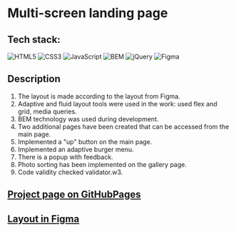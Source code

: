 # Multi-screen landing page

## Tech stack:

![HTML5](https://img.shields.io/badge/-HTML5-e34f26?logo=html5&logoColor=white)
![CSS3](https://img.shields.io/badge/-CSS3-1572b6?logo=css3&logoColor=white)
![JavaScript](https://img.shields.io/badge/-JavaScript-f7df1e?logo=javaScript&logoColor=black)
![BEM](https://img.shields.io/badge/-BEM-yellowgreen)
![jQuery](https://img.shields.io/badge/jQuery-0769AD?style=for-the-badge&logo=jquery&logoColor=white)
![Figma](https://img.shields.io/badge/Figma-F24E1E?style=for-the-badge&logo=figma&logoColor=white)

## Description

1. The layout is made according to the layout from Figma.
2. Adaptive and fluid layout tools were used in the work: used flex and grid, media queries.
3. BEM technology was used during development.
4. Two additional pages have been created that can be accessed from the main page.
5. Implemented a "up" button on the main page.
6. Implemented an adaptive burger menu.
7. There is a popup with feedback.
8. Photo sorting has been implemented on the gallery page.
9. Code validity checked validator.w3.


## [Project page on GitHubPages](https://ekaterinatet.github.io/photo-website/)

## [Layout in Figma](https://www.figma.com/file/KCCKHt0Vr5F4dGb0gmnwhb/Aperture-%2B?type=design&node-id=0-1&t=kTBXK9DDKdQRY2Be-0)
